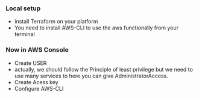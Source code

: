 
### Local setup
- install Terraform on your platform
- You need to install AWS-CLI to use the aws functionally from your terminal

### Now in AWS Console

- Create USER
- actually, we should follow the Principle of least privilege but we need to use many services to here you can give AdministratorAccess.
- Create Acess key
- Configure AWS-CLI
  
